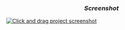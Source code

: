 ### <p align="center">_Screenshot_</p>

[![Click and drag project screenshot](https://i.postimg.cc/4nk3Tq2C/click-and-drag.png "Click me!")](https://isbendiyarovanezrin.github.io/ClickAndDrag)
